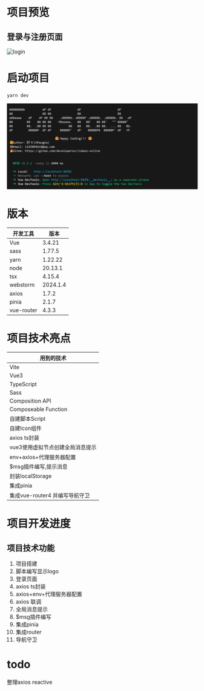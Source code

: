 
# 项目预览

## 登录与注册页面

![login](./attachment/imgs/admin.gif)


# 启动项目

```shell
yarn dev
```
![dev console](./attachment/imgs/cmd.png)

# 版本

| 开发工具     | 版本       |
|----------|----------|
| Vue      | 3.4.21   |
| sass     | 1.77.5   |
| yarn     | 1.22.22  |
| node     | 20.13.1  |
| tsx      | 4.15.4   |
| webstorm | 2024.1.4 |
| axios    | 1.7.2    |
| pinia    | 2.1.7    |
| vue-router   | 4.3.3    |


# 项目技术亮点

| 用到的技术                 |
|-----------------------|
| Vite                  |
| Vue3                  |
| TypeScript            |
| Sass                  |
| Composition API       |
| Composeable Function  |
| 自建脚本Script            |
| 自建Icon组件              |
| axios ts封装            |
| vue3使用虚拟节点创建全局消息提示    |
| env+axios+代理服务器配置     |
| $msg插件编写,提示消息         |
| 封装localStorage        |
| 集成pinia               |
| 集成vue-router4 并编写导航守卫 |


# 项目开发进度

## 项目技术功能 

1. 项目搭建
2. 脚本编写显示logo
3. 登录页面
4. axios ts封装
5. axios+env+代理服务器配置
6. axios 联调
7. 全局消息提示
8. $msg插件编写
9. 集成pinia
10. 集成router
11. 导航守卫

# todo
整理axios
reactive
